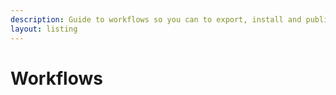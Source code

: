 ```yaml
---
description: Guide to workflows so you can to export, install and publish a VSIX extension file
layout: listing
---
```

# Workflows
